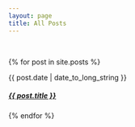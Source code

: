 ```yaml
---
layout: page
title: All Posts
---
```


<br/>

 {% for post in site.posts %}
  <article>
    <time datetime="{{ post.date | date: "%Y-%m-%d" }}">{{ post.date | date_to_long_string }}</time>
    <h5>
      <a href="{{ site.baseurl }}{{ post.url }}">
        {{ post.title }}
      </a>
    </h5>
  </article>
{% endfor %}
